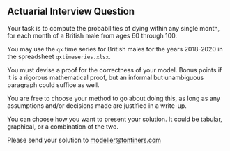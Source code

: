 ## Actuarial Interview Question

Your task is to compute the probabilities of dying within any single month, for each month of a British male from ages 60 through 100.

You may use the `qx` time series for British males for the years 2018-2020 in the spreadsheet `qxtimeseries.xlsx`.

You must devise a proof for the correctness of your model. Bonus points if it is a rigorous mathematical proof, but an informal but unambiguous paragraph could suffice as well.

You are free to choose your method to go about doing this, as long as any assumptions and/or decisions made are justified in a write-up.

You can choose how you want to present your solution. It could be tabular, graphical, or a combination of the two.

Please send your solution to modeller@tontiners.com
